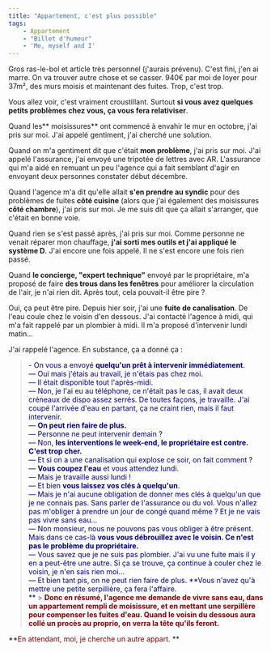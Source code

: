```yaml
---
title: "Appartement, c'est plus possible"
tags:
    - Appartement
    - "Billet d'humeur"
    - 'Me, myself and I'
---
```


Gros ras-le-bol et article très personnel (j'aurais prévenu). C'est fini, j'en
ai marre. On va trouver autre chose et se casser. 940€ par moi de loyer pour
37m², des murs moisis et maintenant des fuites. Trop, c'est trop.

Vous allez voir, c'est vraiment croustillant. Surtout **si vous avez quelques
petits problèmes chez vous, ça vous fera relativiser**.

Quand les** moisissures** ont commencé à envahir le mur en octobre, j'ai pris
sur moi. J'ai appelé gentiment, j'ai cherché une solution.

Quand on m'a gentiment dit que c'était **mon problème**, j'ai pris sur moi. J'ai
appelé l'assurance, j'ai envoyé une tripotée de lettres avec AR. L'assurance qui
m'a aidé en remuant un peu l'agence qui a fait semblant d'agir en envoyant deux
personnes constater début décembre.

Quand l'agence m'a dit qu'elle allait **s'en prendre au syndic** pour des
problèmes de fuites **côté cuisine** (alors que j'ai également des moisissures
**côté chambre**), j'ai pris sur moi. Je me suis dit que ça allait s'arranger,
que c'était en bonne voie.

Quand rien se s'est passé après, j'ai pris sur moi. Comme personne ne venait
réparer mon chauffage, **j'ai sorti mes outils et j'ai appliqué le système D**.
J'ai encore une fois appelé. Il ne s'est encore une fois rien passé.

Quand **le concierge, "expert technique"** envoyé par le propriétaire, m'a
proposé de faire **des trous dans les fenêtres** pour améliorer la circulation
de l'air, je n'ai rien dit. Après tout, cela pouvait-il être pire ?

Oui, ça peut être pire. Depuis hier soir, j'ai une **fuite de canalisation**. De
l'eau coule chez le voisin d'en dessous. J'ai contacté l'agence à midi, qui m'a
fait rappelé par un plombier à midi. Il m'a proposé d'intervenir lundi matin…

J'ai rappelé l'agence. En substance, ça a donné ça :

> <span style="color: #000080">- On vous a envoyé **quelqu'un prêt à intervenir
> immédiatement**.  
> — Oui mais j'étais au travail, je n'étais pas chez moi.  
> — Il était disponible tout l'après-midi.  
> — Non, je l'ai eu au téléphone, ce n'était pas le cas, il avait deux créneaux
> de dispo assez serrés. De toutes façons, je travaille. J'ai coupé l'arrivée
> d'eau en partant, ça ne craint rien, mais il faut intervenir.  
> — **On peut rien faire de plus.**  
> — Personne ne peut intervenir demain ?  
> — Non, **les interventions le week-end, le propriétaire est contre. C'est trop
> cher.**  
> — Et si on a une canalisation qui explose ce soir, on fait comment ?  
> — **Vous coupez l'eau** et vous attendez lundi.  
> — Mais je travaille aussi lundi !  
> — Et bien **vous laissez vos clés à quelqu'un**.  
> — Mais je n'ai aucune obligation de donner mes clés à quelqu'un que je ne
> connais pas. Sans parler de l'assurance ou du vol. Vous n'allez pas m'obliger
> à prendre un jour de congé quand même ? Et je ne vais pas vivre sans eau…  
> — Non monsieur, nous ne pouvons pas vous obliger à être présent. Mais dans ce
> cas-là **vous vous débrouillez avec le voisin. Ce n'est pas le problème du
> propriétaire.**  
> — Vous savez que je ne suis pas plombier. J'ai vu une fuite mais il y en a
> peut-être une autre. Si ça se trouve, ça continue à couler chez le voisin, je
> n'en sais rien moi…  
> — Et bien tant pis, on ne peut rien faire de plus. **Vous n'avez qu'à mettre
> une petite serpillière, ça fera l'affaire.  
> **</span> > <span style="color: #800000">**Donc en résumé, l'agence me demande
> de vivre sans eau, dans un appartement rempli de moisissure, et en mettant une
> serpillère pour compenser les fuites d'eau. Quand le voisin du dessous aura
> collé un procès au proprio, on verra la tête qu'ils feront.**</span>

**<span style="color: #800000">En attendant, moi, je cherche un autre
appart.</span> **
